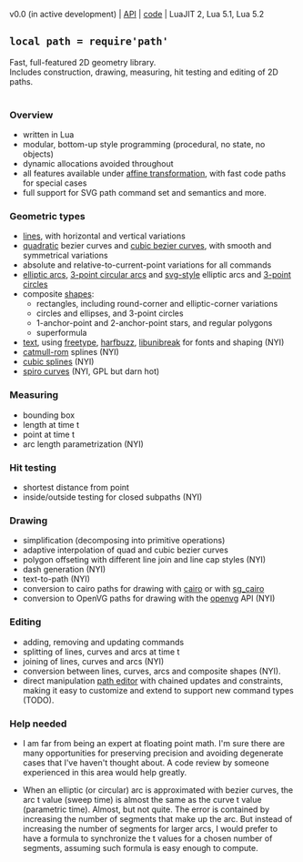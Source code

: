 v0.0 (in active development) | [API](path_api.md) | [code](http://code.google.com/p/lua-files/source/browse/path.lua) | LuaJIT 2, Lua 5.1, Lua 5.2

## `local path = require'path'` ##

Fast, full-featured 2D geometry library.<br>
Includes construction, drawing, measuring, hit testing and editing of 2D paths.<br>
<br>
<h3>Overview</h3>
<ul><li>written in Lua<br>
</li><li>modular, bottom-up style programming (procedural, no state, no objects)<br>
</li><li>dynamic allocations avoided throughout<br>
</li><li>all features available under <a href='affine2d.md'>affine transformation</a>, with fast code paths for special cases<br>
</li><li>full support for SVG path command set and semantics and more.</li></ul>

<h3>Geometric types</h3>
<ul><li><a href='path_line.md'>lines</a>, with horizontal and vertical variations<br>
</li><li><a href='path_bezier2.md'>quadratic</a> bezier curves and <a href='path_bezier3.md'>cubic bezier curves</a>, with smooth and symmetrical variations<br>
</li><li>absolute and relative-to-current-point variations for all commands<br>
</li><li><a href='path_arc.md'>elliptic arcs</a>, <a href='path_arc_3p.md'>3-point circular arcs</a> and <a href='path_svgarc.md'>svg-style</a> elliptic arcs and <a href='path_circle_3p.md'>3-point circles</a>
</li><li>composite <a href='path_shapes.md'>shapes</a>:<br>
<ul><li>rectangles, including round-corner and elliptic-corner variations<br>
</li><li>circles and ellipses, and 3-point circles<br>
</li><li>1-anchor-point and 2-anchor-point stars, and regular polygons<br>
</li><li>superformula<br>
</li></ul></li><li><a href='path_text.md'>text</a>, using <a href='freetype.md'>freetype</a>, <a href='harfbuzz.md'>harfbuzz</a>, <a href='libunibreak.md'>libunibreak</a> for fonts and shaping (NYI)<br>
</li><li><a href='path_catmull.md'>catmull-rom</a> splines (NYI)<br>
</li><li><a href='path_spline3.md'>cubic splines</a> (NYI)<br>
</li><li><a href='path_spiro.md'>spiro curves</a> (NYI, GPL but darn hot)</li></ul>

<h3>Measuring</h3>
<ul><li>bounding box<br>
</li><li>length at time t<br>
</li><li>point at time t<br>
</li><li>arc length parametrization (NYI)</li></ul>

<h3>Hit testing</h3>
<ul><li>shortest distance from point<br>
</li><li>inside/outside testing for closed subpaths (NYI)</li></ul>

<h3>Drawing</h3>
<ul><li>simplification (decomposing into primitive operations)<br>
</li><li>adaptive interpolation of quad and cubic bezier curves<br>
</li><li>polygon offseting with different line join and line cap styles (NYI)<br>
</li><li>dash generation (NYI)<br>
</li><li>text-to-path (NYI)<br>
</li><li>conversion to cairo paths for drawing with <a href='cairo.md'>cairo</a> or with <a href='sg_cairo.md'>sg_cairo</a>
</li><li>conversion to OpenVG paths for drawing with the <a href='openvg.md'>openvg</a> API (NYI)</li></ul>

<h3>Editing</h3>
<ul><li>adding, removing and updating commands<br>
</li><li>splitting of lines, curves and arcs at time t<br>
</li><li>joining of lines, curves and arcs (NYI)<br>
</li><li>conversion between lines, curves, arcs and composite shapes (NYI).<br>
</li><li>direct manipulation <a href='path_edit.md'>path editor</a> with chained updates and constraints, making it easy to customize and extend to support new command types (TODO).</li></ul>

<h3>Help needed</h3>

<ul><li>I am far from being an expert at floating point math. I'm sure there are many opportunities for preserving precision and avoiding degenerate cases that I've haven't thought about. A code review by someone experienced in this area would help greatly.</li></ul>

<ul><li>When an elliptic (or circular) arc is approximated with bezier curves, the arc t value (sweep time) is almost the same as the curve t value (parametric time). Almost, but not quite. The error is contained by increasing the number of segments that make up the arc. But instead of increasing the number of segments for larger arcs, I would prefer to have a formula to synchronize the t values for a chosen number of segments, assuming such formula is easy enough to compute.